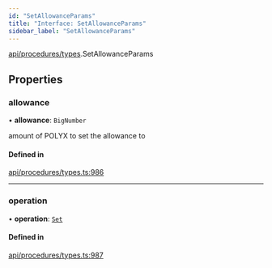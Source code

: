 ```yaml
---
id: "SetAllowanceParams"
title: "Interface: SetAllowanceParams"
sidebar_label: "SetAllowanceParams"
---
```


[api/procedures/types](../../../../../modules/API/Procedures/Types/Types.md).SetAllowanceParams

## Properties

### allowance

• **allowance**: `BigNumber`

amount of POLYX to set the allowance to

#### Defined in

[api/procedures/types.ts:986](https://github.com/PolymeshAssociation/polymesh-sdk/blob/372a67e5d/src/api/procedures/types.ts#L986)

___

### operation

• **operation**: [`Set`](../../../../../enums/API/Procedures/Types/AllowanceOperation/AllowanceOperation.md#set)

#### Defined in

[api/procedures/types.ts:987](https://github.com/PolymeshAssociation/polymesh-sdk/blob/372a67e5d/src/api/procedures/types.ts#L987)
